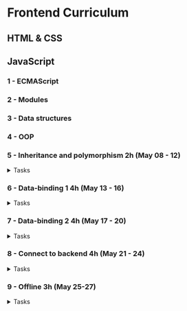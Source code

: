 # Frontend Curriculum

## HTML & CSS

## JavaScript
### 1 - ECMAScript
### 2 - Modules
### 3 - Data structures
### 4 - OOP
### 5 - Inheritance and polymorphism 2h (May 08 - 12)

<details>
<summary>Tasks</summary>

- [ ] Lecture 1h
- [ ] Add abstractions 30m
- [ ] 2nd task 30m

</details>

### 6 - Data-binding 1 4h (May 13 - 16)

<details>
<summary>Tasks</summary>

- [ ] Lecture 1h
- [ ] 1st task 1.5h
- [ ] 2nd task 1.5h

</details>

### 7 - Data-binding 2 4h (May 17 - 20)

<details>
<summary>Tasks</summary>

- [ ] Lecture 1h
- [ ] 1st task 1.5h
- [ ] 2nd task 1.5h

</details>

### 8 - Connect to backend 4h (May 21 - 24)

<details>
<summary>Tasks</summary>

- [ ] Lecture 1h
- [ ] 1st task 1.5h
- [ ] 2nd task 1.5h

</details>

### 9 - Offline 3h (May 25-27)

<details>
<summary>Tasks</summary>

- [ ] Lecture 1h
- [ ] 1st task 1h
- [ ] 2nd task 1h

</details>

